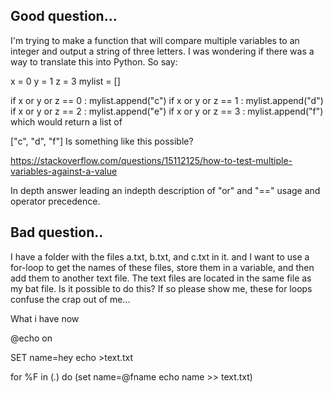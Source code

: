 <h2>Good question...</h2>

I'm trying to make a function that will compare multiple variables to an integer and output a string of three letters. I was wondering if there was a way to translate this into Python. So say:

x = 0
y = 1
z = 3
mylist = []

if x or y or z == 0 :
    mylist.append("c")
if x or y or z == 1 :
    mylist.append("d")
if x or y or z == 2 :
    mylist.append("e")
if x or y or z == 3 : 
    mylist.append("f")
which would return a list of

["c", "d", "f"]
Is something like this possible?

https://stackoverflow.com/questions/15112125/how-to-test-multiple-variables-against-a-value

In depth answer leading an indepth description of "or" and "==" usage and operator precedence. 


<h2>Bad question..</h2>

I have a folder with the files a.txt, b.txt, and c.txt in it. and I want to use a for-loop to get the names of these files, store them in a variable, and then add them to another text file. The text files are located in the same file as my bat file. Is it possible to do this? If so please show me, these for loops confuse the crap out of me...

What i have now

  @echo on

  SET name=hey
  echo >text.txt

  for %F in (*.*) do (set name=@fname
  echo name >> text.txt)
